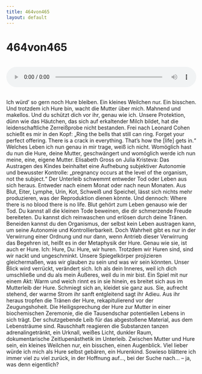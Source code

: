 ```yaml
---
title: 464von465
layout: default
---
```



# 464von465

<br><audio controls preload="metadata" style="width: 100%; display: block;" src="464von465.mp3"></audio><br>

Ich würd’ so gern noch Hure bleiben. Ein kleines Weilchen nur. Ein bisschen.
Und trotzdem ich Hure bin, wacht die Mutter über mich. Mahnend und makellos. Und du schützt dich vor ihr, genau wie ich. Unsere Protektion, dünn wie das Häutchen, das sich auf erkaltender Milch bildet, hat die leidenschaftliche Zerreißprobe nicht bestanden. Frei nach Leonard Cohen schießt es mir in den Kopf: „Ring the bells that still can ring. Forget your perfect offering. There is a crack in everything. That’s how the [life] gets in.“ Welches Leben ich nun genau in mir trage, weiß ich nicht. Womöglich hast du nun die Hure, deine Mutter, geschwängert und womöglich werde ich nun meine, eine, eigene Mutter.
Elisabeth Gross on Julia Kristeva: Das Austragen des Kindes beinhaltet eine Aufhebung subjektiver Autonomie und bewusster Kontrolle: „pregnancy occurs at the level of the organism, not the subject.“
Der Unterleib schwemmt entweder Tod oder Leben aus sich heraus. Entweder nach einem Monat oder nach neun Monaten. Aus Blut, Eiter, Lymphe, Urin, Kot, Schweiß und Speichel, lässt sich nichts mehr produzieren, was der Reproduktion dienen könnte. Und dennoch: Where there is no blood there is no life. Blut gehört zum Leben genauso wie der Tod. Du kannst all die kleinen Tode beweinen, die dir schmerzende Freude bereiteten. Du kannst dich reinwaschen und erlösen durch deine Tränen. Beneiden kannst du den Organismus, der selbst kein Leben austragen kann, um seine Autonomie und Kontrollierbarkeit. Doch Wahrheit gibt es nur in der Verwirrung einer Ordnung und nur dann, wenn Antrieb dieser Verwirrung das Begehren ist, heißt es in der Metaphysik der Hure. Genau wie sie, ist auch er Hure. Ich: Hure, Du: Hure, wir huren. Trotzdem wir Huren sind, sind wir nackt und ungeschminkt. Unsere Spiegelkörper projizieren gleichermaßen, was wir glauben zu sein und was wir sein könnten. Unser Blick wird verrückt, verändert sich. Ich als dein Inneres, weil ich dich umschließe und du als mein Äußeres, weil du in mir bist. Ein Spiel mit nur einem Akt:
Warm und weich rinnt es in sie hinein, es breitet sich aus im Mutterleib der Hure. Schmiegt sich an, kleidet sie ganz aus. Sie, aufrecht stehend, der warme Strom ihr sanft entgleitend sagt ihr Adieu. Aus ihr heraus tropfen die Tränen der Hure, rekapitulierend vor der Zeugungshoheit. Die Heiligsprechung der Hure zur Mutter in einer biochemischen Zeremonie, die die Tausendschar potentiellen Lebens in sich trägt. Der schutzgebende Leib für das abgestoßene Material, aus dem Lebensträume sind. Rauschhaft reagieren die Substanzen tanzen adrenalingetränkt, ein Urknall, weißes Licht, dunkler Raum, dokumentarische Zeitlupenästhetik im Unterleib.
Zwischen Mutter und Hure sein, ein kleines Weilchen nur, ein bisschen, einen Augenblick. Viel lieber würde ich mich als Hure selbst gebären, ein Hurenkind. Sowieso blättere ich immer viel zu viel zurück, in der Hoffnung auf..., bei der Suche nach... – ja, was denn eigentlich?
